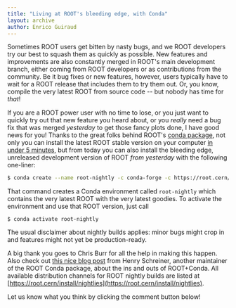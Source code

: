 ```yaml
---
title: "Living at ROOT's bleeding edge, with Conda"
layout: archive
author: Enrico Guiraud
---
```


Sometimes ROOT users get bitten by nasty bugs, and we ROOT developers try our best to squash them as quickly as possible.
New features and improvements are also constantly merged in ROOT's main development branch, either coming from ROOT developers or as contributions from the community.
Be it bug fixes or new features, however, users typically have to wait for a ROOT release that includes them to try them out.
Or, you know, compile the very latest ROOT from source code -- but nobody has time for _that_!

If you are a ROOT power user with no time to lose, or you just want to quickly try out that new feature you heard about, or you _really_ need a bug fix that was merged _yesterday_ to get those fancy plots done, I have good news for you! Thanks to the great folks behind ROOT's [conda package](https://root.cern/install/#conda), not only you can install the latest ROOT stable version on your computer [in under 5 minutes](https://indico.cern.ch/event/759388/contributions/3306849/), but from today you can also install the bleeding edge, unreleased development version of ROOT _from yesterday_ with the following one-liner:

```bash
$ conda create --name root-nightly -c conda-forge -c https://root.cern/download/conda-nightly/latest root-nightly
```

That command creates a Conda environment called `root-nightly` which contains the very latest ROOT with the very latest goodies.
To activate the environment and use that ROOT version, just call

```
$ conda activate root-nightly
```

The usual disclaimer about nightly builds applies: minor bugs might crop in and features might not yet be production-ready.

A big thank you goes to Chris Burr for all the help in making this happen.
Also check out [this nice blog post](https://iscinumpy.gitlab.io/post/root-conda) from Henry Schreiner, another maintainer of the ROOT Conda package, about the ins and outs of ROOT+Conda.
All available distribution channels for ROOT nightly builds are listed at [https://root.cern/install/nightlies](https://root.cern/install/nightlies).

Let us know what you think by clicking the comment button below!
